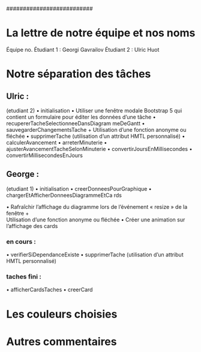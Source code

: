 ##########################

# La lettre de notre équipe et nos noms

Équipe no.
Étudiant 1 : Georgi Gavrailov
Étudiant 2 : Ulric Huot

# Notre séparation des tâches

## Ulric :

(etudiant 2)
• initialisation
• Utiliser une fenêtre modale Bootstrap 5
qui contient un formulaire pour éditer les
données d’une tâche
• recupererTacheSelectionneeDansDiagram
meDeGantt
• sauvegarderChangementsTache +
Utilisation d’une fonction anonyme ou
fléchée
• supprimerTache (utilisation d’un attribut
HMTL personnalisé)
• calculerAvancement
• arreterMinuterie
• ajusterAvancementTacheSelonMinuterie
• convertirJoursEnMillisecondes
• convertirMillisecondesEnJours

## George :

(etudiant 1)
• initialisation
• creerDonneesPourGraphique
• chargerEtAfficherDonneesDiagrammeEtCa
rds

• Rafraîchir l’affichage du diagramme lors
de l’événement « resize » de la fenêtre +  
Utilisation d’une fonction anonyme ou
fléchée
• Créer une animation sur l’affichage des
cards

### en cours :

• verifierSiDependanceExiste
• supprimerTache (utilisation d’un attribut
HMTL personnalisé)

### taches fini :

• afficherCardsTaches
• creerCard

# Les couleurs choisies

# Autres commentaires
